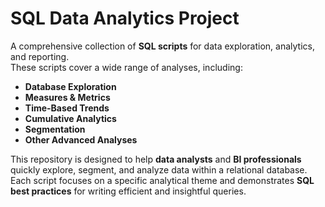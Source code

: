 # SQL Data Analytics Project  

A comprehensive collection of **SQL scripts** for data exploration, analytics, and reporting.  
These scripts cover a wide range of analyses, including:  

- **Database Exploration**  
- **Measures & Metrics**  
- **Time-Based Trends**  
- **Cumulative Analytics**  
- **Segmentation**  
- **Other Advanced Analyses**  

This repository is designed to help **data analysts** and **BI professionals** quickly explore, segment, and analyze data within a relational database.  
Each script focuses on a specific analytical theme and demonstrates **SQL best practices** for writing efficient and insightful queries.  
